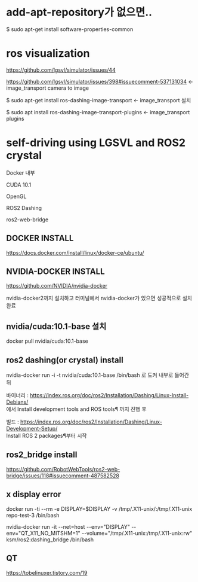 # add-apt-repository가 없으면..
$ sudo apt-get install software-properties-common

# ros visualization
https://github.com/lgsvl/simulator/issues/44


https://github.com/lgsvl/simulator/issues/398#issuecomment-537131034 <- image_transport camera to image


$ sudo apt-get install ros-dashing-image-transport <- image_transport 설치


$ sudo apt install ros-dashing-image-transport-plugins <- image_transport plugins


# self-driving using LGSVL and ROS2 crystal

Docker 내부


CUDA 10.1


OpenGL


ROS2 Dashing


ros2-web-bridge

## DOCKER INSTALL <br>

https://docs.docker.com/install/linux/docker-ce/ubuntu/

## NVIDIA-DOCKER INSTALL <br>

https://github.com/NVIDIA/nvidia-docker <br>

nvidia-docker2까지 설치하고 터미널에서 nvidia-docker가 있으면 성공적으로 설치 완료

## nvidia/cuda:10.1-base 설치

docker pull nvidia/cuda:10.1-base

## ros2 dashing(or crystal) install<br>



nvidia-docker run -i -t nvidia/cuda:10.1-base /bin/bash 로 도커 내부로 들어간 뒤

바이너리 : https://index.ros.org/doc/ros2/Installation/Dashing/Linux-Install-Debians/ <br>
에서 Install development tools and ROS tools¶ 까지 진행 후


빌드 : https://index.ros.org/doc/ros2/Installation/Dashing/Linux-Development-Setup/ <br>
Install ROS 2 packages¶부터 시작

## ros2_bridge install

https://github.com/RobotWebTools/ros2-web-bridge/issues/118#issuecomment-487582528


## x display error
docker run -ti --rm -e DISPLAY=$DISPLAY -v /tmp/.X11-unix/:/tmp/.X11-unix repo-test-3 /bin/bash

nvidia-docker run -it --net=host --env="DISPLAY" --env="QT_X11_NO_MITSHM=1" --volume="/tmp/.X11-unix:/tmp/.X11-unix:rw" ksm/ros2:dashing_bridge /bin/bash

## QT
https://tobelinuxer.tistory.com/19
